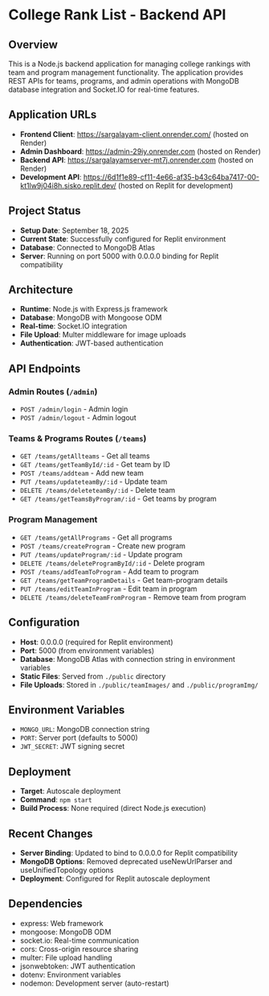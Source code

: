 # College Rank List - Backend API

## Overview
This is a Node.js backend application for managing college rankings with team and program management functionality. The application provides REST APIs for teams, programs, and admin operations with MongoDB database integration and Socket.IO for real-time features.

## Application URLs
- **Frontend Client**: https://sargalayam-client.onrender.com/ (hosted on Render)
- **Admin Dashboard**: https://admin-29iy.onrender.com (hosted on Render)
- **Backend API**: https://sargalayamserver-mt7j.onrender.com (hosted on Render)
- **Development API**: https://6d1f1e89-cf11-4e66-af35-b43c64ba7417-00-kt1lw9j04i8h.sisko.replit.dev/ (hosted on Replit for development)

## Project Status
- **Setup Date**: September 18, 2025
- **Current State**: Successfully configured for Replit environment
- **Database**: Connected to MongoDB Atlas
- **Server**: Running on port 5000 with 0.0.0.0 binding for Replit compatibility

## Architecture
- **Runtime**: Node.js with Express.js framework
- **Database**: MongoDB with Mongoose ODM
- **Real-time**: Socket.IO integration
- **File Upload**: Multer middleware for image uploads
- **Authentication**: JWT-based authentication

## API Endpoints

### Admin Routes (`/admin`)
- `POST /admin/login` - Admin login
- `POST /admin/logout` - Admin logout

### Teams & Programs Routes (`/teams`)
- `GET /teams/getAllteams` - Get all teams
- `GET /teams/getTeamById/:id` - Get team by ID
- `POST /teams/addteam` - Add new team
- `PUT /teams/updateteamBy/:id` - Update team
- `DELETE /teams/deleteteamBy/:id` - Delete team
- `GET /teams/getTeamsByProgram/:id` - Get teams by program

### Program Management
- `GET /teams/getAllPrograms` - Get all programs
- `POST /teams/createProgram` - Create new program
- `PUT /teams/updateProgram/:id` - Update program
- `DELETE /teams/deleteProgramById/:id` - Delete program
- `POST /teams/addTeamToProgram` - Add team to program
- `GET /teams/getTeamProgramDetails` - Get team-program details
- `PUT /teams/editTeamInProgram` - Edit team in program
- `DELETE /teams/deleteTeamFromProgram` - Remove team from program

## Configuration
- **Host**: 0.0.0.0 (required for Replit environment)
- **Port**: 5000 (from environment variables)
- **Database**: MongoDB Atlas with connection string in environment variables
- **Static Files**: Served from `./public` directory
- **File Uploads**: Stored in `./public/teamImages/` and `./public/programImg/`

## Environment Variables
- `MONGO_URL`: MongoDB connection string
- `PORT`: Server port (defaults to 5000)
- `JWT_SECRET`: JWT signing secret

## Deployment
- **Target**: Autoscale deployment
- **Command**: `npm start`
- **Build Process**: None required (direct Node.js execution)

## Recent Changes
- **Server Binding**: Updated to bind to 0.0.0.0 for Replit compatibility
- **MongoDB Options**: Removed deprecated useNewUrlParser and useUnifiedTopology options
- **Deployment**: Configured for Replit autoscale deployment

## Dependencies
- express: Web framework
- mongoose: MongoDB ODM
- socket.io: Real-time communication
- cors: Cross-origin resource sharing
- multer: File upload handling
- jsonwebtoken: JWT authentication
- dotenv: Environment variables
- nodemon: Development server (auto-restart)